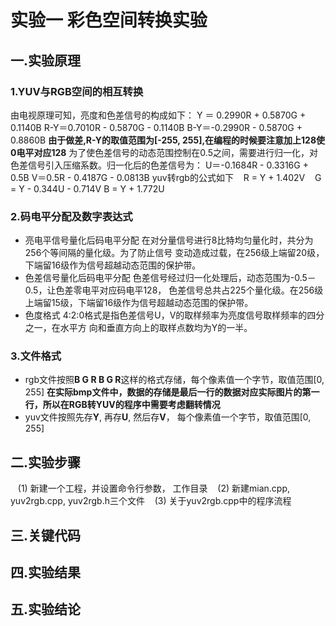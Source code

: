 # 实验一 彩色空间转换实验
## 一.实验原理
### 1.YUV与RGB空间的相互转换
由电视原理可知，亮度和色差信号的构成如下：
    Y ＝ 0.2990R + 0.5870G + 0.1140B
    R-Y＝0.7010R - 0.5870G - 0.1140B
    B-Y＝-0.2990R - 0.5870G + 0.8860B
**由于做差,R-Y的取值范围为[-255, 255],在编程的时候要注意加上128使0电平对应128**
为了使色差信号的动态范围控制在0.5之间，需要进行归一化，对色差信号引入压缩系数。归一化后的色差信号为：
    U＝-0.1684R - 0.3316G + 0.5B
    V＝0.5R - 0.4187G - 0.0813B
yuv转rgb的公式如下
    R = Y + 1.402V
    G = Y - 0.344U - 0.714V
    B = Y + 1.772U
### 2.码电平分配及数字表达式
+ 亮电平信号量化后码电平分配
在对分量信号进行8比特均匀量化时，共分为256个等间隔的量化级。为了防止信号
变动造成过载，在256级上端留20级，下端留16级作为信号超越动态范围的保护带。
+ 色差信号量化后码电平分配
色差信号经过归一化处理后，动态范围为-0.5－0.5，让色差零电平对应码电平128，
色差信号总共占225个量化级。在256级上端留15级，下端留16级作为信号超越动态范围的保护带。
+ 色度格式
4:2:0格式是指色差信号U，V的取样频率为亮度信号取样频率的四分之一，在水平方
向和垂直方向上的取样点数均为Y的一半。
### 3.文件格式
+ rgb文件按照**B G R B G R**这样的格式存储，每个像素值一个字节，取值范围[0, 255]
 **在实际bmp文件中，数据的存储是最后一行的数据对应实际图片的第一行，所以在RGB转YUV的程序中需要考虑翻转情况**
+ yuv文件按照先存**Y**, 再存**U**, 然后存**V**， 每个像素值一个字节，取值范围[0, 255]
## 二.实验步骤
    (1) 新建一个工程，并设置命令行参数， 工作目录
    (2) 新建mian.cpp, yuv2rgb.cpp, yuv2rgb.h三个文件
    (3) 关于yuv2rgb.cpp中的程序流程
        
## 三.关键代码
## 四.实验结果
## 五.实验结论
